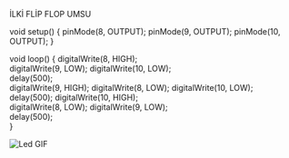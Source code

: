 İLKİ FLİP FLOP UMSU 

void setup() {
  pinMode(8, OUTPUT);
  pinMode(9, OUTPUT);
  pinMode(10, OUTPUT);
}


void loop() {
  digitalWrite(8, HIGH);                      
  digitalWrite(9, LOW);
  digitalWrite(10, LOW);   
  delay(500);                           
  digitalWrite(9, HIGH);
  digitalWrite(8, LOW);
  digitalWrite(10, LOW);   
  delay(500); 
  digitalWrite(10, HIGH);                      
  digitalWrite(8, LOW);
  digitalWrite(9, LOW);   
  delay(500);                  
}

![Led GIF](gifler/flipflop-ezgif.com-video-to-g.gif)






